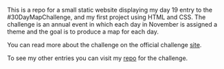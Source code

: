 This is a repo for a small static website displaying my day 19 entry to the #30DayMapChallenge, and my first project using HTML and CSS.
The challenge is an annual event in which each day in November is assigned a theme and the goal is to produce a map for each day.

You can read more about the challenge on the official challenge [site](https://30daymapchallenge.com/).

To see my other entries you can visit my [repo](https://github.com/VikkiWalls/30-Day-Map-Challenge-2022) for the challenge.
